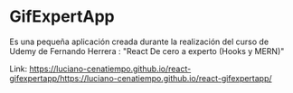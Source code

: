 # GifExpertApp
Es una pequeña aplicación creada durante la realización del curso de Udemy de Fernando Herrera : "React De cero a experto (Hooks y MERN)"

Link: https://luciano-cenatiempo.github.io/react-gifexpertapp/https://luciano-cenatiempo.github.io/react-gifexpertapp/

